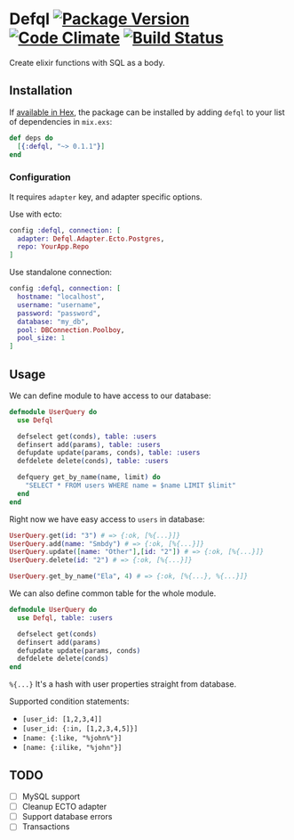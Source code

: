 # Defql [![Package Version](https://img.shields.io/hexpm/v/defql.svg)](https://hex.pm/packages/defql) [![Code Climate](https://codeclimate.com/github/fazibear/defql/badges/gpa.svg)](https://codeclimate.com/github/fazibear/defql) [![Build Status](https://travis-ci.org/fazibear/defql.svg?branch=master)](https://travis-ci.org/fazibear/defql)

Create elixir functions with SQL as a body.

## Installation

If [available in Hex](https://hex.pm/docs/publish), the package can be installed
by adding `defql` to your list of dependencies in `mix.exs`:

```elixir
def deps do
  [{:defql, "~> 0.1.1"}]
end
```


### Configuration

It requires `adapter` key, and adapter specific options.

Use with ecto:

```elixir
config :defql, connection: [
  adapter: Defql.Adapter.Ecto.Postgres,
  repo: YourApp.Repo
]
```

Use standalone connection:

```elixir
config :defql, connection: [
  hostname: "localhost",
  username: "username",
  password: "password",
  database: "my_db",
  pool: DBConnection.Poolboy,
  pool_size: 1
]
```

## Usage

We can define module to have access to our database:

```elixir
defmodule UserQuery do
  use Defql

  defselect get(conds), table: :users
  definsert add(params), table: :users
  defupdate update(params, conds), table: :users
  defdelete delete(conds), table: :users

  defquery get_by_name(name, limit) do
    "SELECT * FROM users WHERE name = $name LIMIT $limit"
  end
end
```

Right now we have easy access to `users` in database:

```elixir
UserQuery.get(id: "3") # => {:ok, [%{...}]}
UserQuery.add(name: "Smbdy") # => {:ok, [%{...}]}
UserQuery.update([name: "Other"],[id: "2"]) # => {:ok, [%{...}]}
UserQuery.delete(id: "2") # => {:ok, [%{...}]}

UserQuery.get_by_name("Ela", 4) # => {:ok, [%{...}, %{...}]}
```

We can also define common table for the whole module.

```elixir
defmodule UserQuery do
  use Defql, table: :users

  defselect get(conds)
  definsert add(params)
  defupdate update(params, conds)
  defdelete delete(conds)
end
```

`%{...}` It's a hash with user properties straight from database.

Supported condition statements:
- `[user_id: [1,2,3,4]]`
- `[user_id: {:in, [1,2,3,4,5]}]`
- `[name: {:like, "%john%"}]`
- `[name: {:ilike, "%john"}]`

## TODO

- [ ] MySQL support
- [ ] Cleanup ECTO adapter
- [ ] Support database errors
- [ ] Transactions
